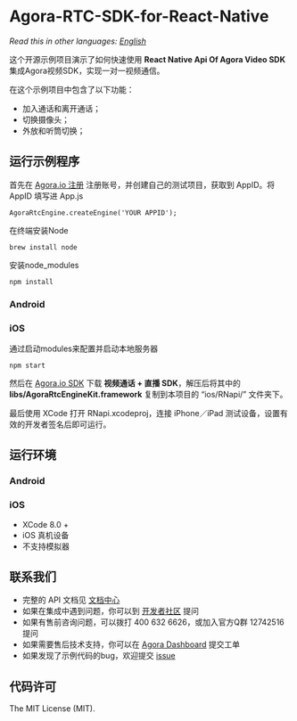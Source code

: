 # Agora-RTC-SDK-for-React-Native

*Read this in other languages: [English](README.md)*

这个开源示例项目演示了如何快速使用 **React Native Api Of Agora Video SDK** 集成Agora视频SDK，实现一对一视频通信。

在这个示例项目中包含了以下功能：

- 加入通话和离开通话；
- 切换摄像头；
- 外放和听筒切换；

## 运行示例程序
首先在 [Agora.io 注册](https://dashboard.agora.io/cn/signup/) 注册账号，并创建自己的测试项目，获取到 AppID。将 AppID 填写进 App.js

```
AgoraRtcEngine.createEngine('YOUR APPID');
```

在终端安装Node

```
brew install node
```

安装node_modules

```
npm install
```

### Android

### iOS
通过启动modules来配置并启动本地服务器

```
npm start
```

然后在 [Agora.io SDK](https://www.agora.io/cn/blog/download/) 下载 **视频通话 + 直播 SDK**，解压后将其中的 **libs/AgoraRtcEngineKit.framework** 复制到本项目的 “ios/RNapi/” 文件夹下。

最后使用 XCode 打开 RNapi.xcodeproj，连接 iPhone／iPad 测试设备，设置有效的开发者签名后即可运行。

## 运行环境

### Android

### iOS
* XCode 8.0 +
* iOS 真机设备
* 不支持模拟器

## 联系我们

- 完整的 API 文档见 [文档中心](https://docs.agora.io/cn/)
- 如果在集成中遇到问题，你可以到 [开发者社区](https://dev.agora.io/cn/) 提问
- 如果有售前咨询问题，可以拨打 400 632 6626，或加入官方Q群 12742516 提问
- 如果需要售后技术支持，你可以在 [Agora Dashboard](https://dashboard.agora.io) 提交工单
- 如果发现了示例代码的bug，欢迎提交 [issue](https://github.com/AgoraIO/OpenLive-Voice-Only-iOS/issues)

## 代码许可

The MIT License (MIT).
